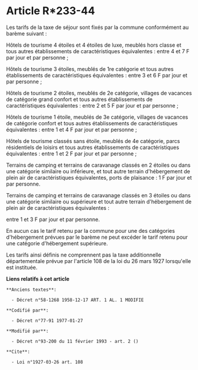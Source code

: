 # Article R*233-44

Les tarifs de la taxe de séjour sont fixés par la commune conformément au barème suivant :

Hôtels de tourisme 4 étoiles et 4 étoiles de luxe, meublés hors classe et tous autres établissements de caractéristiques
équivalentes : entre 4 et 7 F par jour et par personne ;

Hôtels de tourisme 3 étoiles, meublés de 1re catégorie et tous autres établissements de caractéristiques équivalentes : entre
3 et 6 F par jour et par personne ;

Hôtels de tourisme 2 étoiles, meublés de 2e catégorie, villages de vacances de catégorie grand confort et tous autres
établissements de caractéristiques équivalentes : entre 2 et 5 F par jour et par personne ;

Hôtels de tourisme 1 étoile, meublés de 3e catégorie, villages de vacances de catégorie confort et tous autres établissements
de caractéristiques équivalentes : entre 1 et 4 F par jour et par personne ;

Hôtels de tourisme classés sans étoile, meublés de 4e catégorie, parcs résidentiels de loisirs et tous autres établissements
de caractéristiques équivalentes : entre 1 et 2 F par jour et par personne ;

Terrains de camping et terrains de caravanage classés en 2 étoiles ou dans une catégorie similaire ou inférieure, et tout
autre terrain d'hébergement de plein air de caractéristiques équivalentes, ports de plaisance : 1 F par jour et par personne.

Terrains de camping et terrains de caravanage classés en 3 étoiles ou dans une catégorie similaire ou supérieure et tout
autre terrain d'hébergement de plein air de caractéristiques équivalentes :

entre 1 et 3 F par jour et par personne.

En aucun cas le tarif retenu par la commune pour une des catégories d'hébergement prévues par le barème ne peut excéder le
tarif retenu pour une catégorie d'hébergement supérieure.

Les tarifs ainsi définis ne comprennent pas la taxe additionnelle départementale prévue par l'article 108 de la loi du 26
mars 1927 lorsqu'elle est instituée.

**Liens relatifs à cet article**

	**Anciens textes**:

	  - Décret n°58-1268 1958-12-17 ART. 1 AL. 1 MODIFIE

	**Codifié par**:

	  - Décret n°77-91 1977-01-27

	**Modifié par**:

	  - Décret n°93-200 du 11 février 1993 - art. 2 ()

	**Cite**:

	  - Loi n°1927-03-26 art. 108
